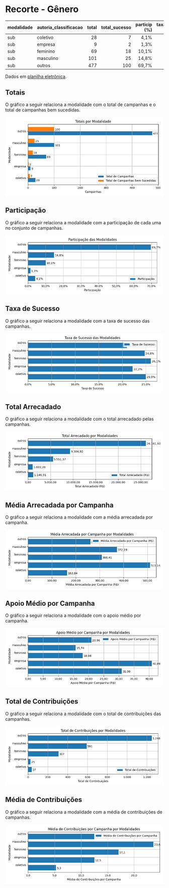 # Recorte - Gênero

| modalidade   | autoria_classificacao   |   total |   total_sucesso |   particip (%) |   taxa_sucesso (%) |   arrecadado_sucesso (R$) |   media_sucesso (R$) |   std_sucesso (R$) |   min_sucesso (R$) |   max_sucesso (R$) |   apoio_medio (R$) |   contribuicoes |   media_contribuicoes |
|:-------------|:------------------------|--------:|----------------:|---------------:|-------------------:|--------------------------:|---------------------:|-------------------:|-------------------:|-------------------:|-------------------:|----------------:|----------------------:|
| sub          | coletivo                |      28 |               7 |           4,1% |              25,0% |                  1.146,91 |               163,84 |             138,02 |              32,56 |             353,58 |              31,00 |              37 |                   5,3 |
| sub          | empresa                 |       9 |               2 |           1,3% |              22,2% |                  1.022,28 |               511,14 |              38,60 |             483,84 |             538,44 |              40,89 |              25 |                  12,5 |
| sub          | feminino                |      69 |              18 |          10,1% |              26,1% |                  5.551,37 |               308,41 |             399,36 |               7,15 |           1.753,37 |              18,08 |             307 |                  17,1 |
| sub          | masculino               |     101 |              25 |          14,8% |              24,8% |                  9.304,80 |               372,19 |             661,58 |               6,10 |           2.998,54 |              15,74 |             591 |                  23,6 |
| sub          | outros                  |     477 |             100 |          69,7% |              21,0% |                 26.161,60 |               261,62 |             711,52 |               1,09 |           5.087,08 |              20,96 |           1.248 |                  12,5 |

Dados em [planilha eletrônica](./dados/sub-genero.xlsx).


## Totais

O gráfico a seguir relaciona a modalidade com o total de campanhas e o total de campanhas bem sucedidas.

![Totais por Modalidade](./img/sub-genero-totais.png)


## Participação

O gráfico a seguir relaciona a modalidade com a participação de cada uma no conjunto de campanhas.

![Participação das Modalidades](./img/sub-genero-participacao.png)


## Taxa de Sucesso

O gráfico a seguir relaciona a modalidade com a taxa de sucesso das campanhas.

![Taxa de Sucesso das Modalidades](./img/sub-genero-taxa-sucesso.png)


## Total Arrecadado

O gráfico a seguir relaciona a modalidade com o total arrecadado pelas campanhas.

![Total Arrecadado por Modalidades](./img/sub-genero-total-arrecadado.png)


## Média Arrecadada por Campanha

O gráfico a seguir relaciona a modalidade com a média arrecadada por campanha.

![Média Arrecadada por Campanha por Modalidades](./img/sub-genero-media-arrecadada.png)


## Apoio Médio por Campanha

O gráfico a seguir relaciona a modalidade com o apoio médio por campanha.

![Apoio Médio por Campanha por Modalidades](./img/sub-genero-apoio-medio.png)


## Total de Contribuições

O gráfico a seguir relaciona a modalidade com o total de contribuições das campanhas.

![Total de Contribuições por Modalidades](./img/sub-genero-total-contribuicoes.png)


## Média de Contribuições

O gráfico a seguir relaciona a modalidade com a média de contribuições de campanhas.

![Média de Contribuições por Campanha por Modalidades](./img/sub-genero-media-contribuicoes.png)




